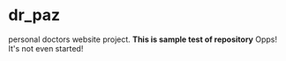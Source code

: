 # dr_paz

personal doctors website project.
**This is sample test of repository**
Opps! It's not even started!
